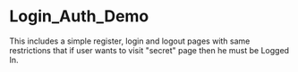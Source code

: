 # Login_Auth_Demo
This includes a simple register, login and logout pages with  same restrictions that if user wants to  visit "secret" page then he must be Logged In.
